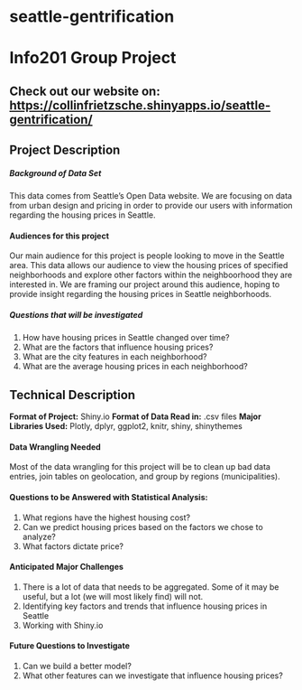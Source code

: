 # seattle-gentrification
# Info201 Group Project

## Check out our website on: https://collinfrietzsche.shinyapps.io/seattle-gentrification/

## Project Description


##### Background of Data Set
This data comes from Seattle’s Open Data website. We are focusing on data from urban design and pricing in order to provide our users with information regarding the housing prices in Seattle. 

#### Audiences for this project
Our main audience for this project is people looking to move in the Seattle area. This data allows our audience to view the housing prices of specified neighborhoods and explore other factors within the neighboorhood they are interested in. We are framing our project around this audience, hoping to provide insight regarding the housing prices in Seattle neighborhoods. 

##### Questions that will be investigated
1. How have housing prices in Seattle changed over time?
2. What are the factors that influence housing prices?
3. What are the city features in each neighborhood?
4. What are the average housing prices in each neighborhood?


## Technical Description
__Format of Project:__ Shiny.io 
__Format of Data Read in:__ .csv files
__Major Libraries Used:__ Plotly, dplyr, ggplot2, knitr, shiny, shinythemes    

#### Data Wrangling Needed
Most of the data wrangling for this project will be to clean up bad data entries, join tables on geolocation, and group by regions (municipalities).

#### Questions to be Answered with Statistical Analysis:
1. What regions have the highest housing cost?
2. Can we predict housing prices based on the factors we chose to analyze?
3. What factors dictate price?

#### Anticipated Major Challenges
1. There is a lot of data that needs to be aggregated. Some of it may be useful, but a lot (we will most likely find) will not.
2. Identifying key factors and trends that influence housing prices in Seattle 
3. Working with Shiny.io

#### Future Questions to Investigate
1. Can we build a better model?
2. What other features can we investigate that influence housing prices?





